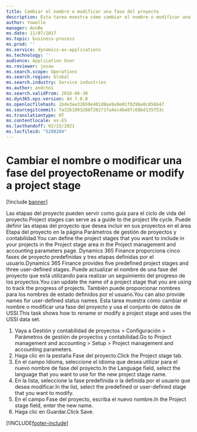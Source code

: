 ```yaml
---
title: Cambiar el nombre o modificar una fase del proyecto
description: Esta tarea muestra cómo cambiar el nombre o modificar una fase del proyecto.
author: Yowelle
manager: AnnBe
ms.date: 11/07/2017
ms.topic: business-process
ms.prod: ''
ms.service: dynamics-ax-applications
ms.technology: ''
audience: Application User
ms.reviewer: josaw
ms.search.scope: Operations
ms.search.region: Global
ms.search.industry: Service industries
ms.author: andchoi
ms.search.validFrom: 2016-06-30
ms.dyn365.ops.version: AX 7.0.0
ms.openlocfilehash: 1bde3ee32659e481d8ae9a9e01f029be0c856b47
ms.sourcegitcommit: fa32b1893286f20271fa4ec4be8fc68bd135f53c
ms.translationtype: HT
ms.contentlocale: es-ES
ms.lasthandoff: 02/15/2021
ms.locfileid: "5288204"
---
```

# <a name="rename-or-modify-a-project-stage"></a><span data-ttu-id="3a187-103">Cambiar el nombre o modificar una fase del proyecto</span><span class="sxs-lookup"><span data-stu-id="3a187-103">Rename or modify a project stage</span></span>

[!include [banner](../../includes/banner.md)]

<span data-ttu-id="3a187-104">Las etapas del proyecto pueden servir como guía para el ciclo de vida del proyecto.</span><span class="sxs-lookup"><span data-stu-id="3a187-104">Project stages can serve as a guide to the project life cycle.</span></span> <span data-ttu-id="3a187-105">Puede definir las etapas del proyecto que desea incluir en sus proyectos en el área Etapa del proyecto en la página Parámetros de gestión de proyectos y contabilidad.</span><span class="sxs-lookup"><span data-stu-id="3a187-105">You can define the project stages that you want to include in your projects in the Project stage area in the Project management and accounting parameters page.</span></span> <span data-ttu-id="3a187-106">Dynamics 365 Finance proporciona cinco fases de proyecto predefinidas y tres etapas definidas por el usuario.</span><span class="sxs-lookup"><span data-stu-id="3a187-106">Dynamics 365 Finance provides five predefined project stages and three user-defined stages.</span></span> <span data-ttu-id="3a187-107">Puede actualizar el nombre de una fase del proyecto que está utilizando para realizar un seguimiento del progreso de los proyectos.</span><span class="sxs-lookup"><span data-stu-id="3a187-107">You can update the name of a project stage that you are using to track the progress of projects.</span></span> <span data-ttu-id="3a187-108">También puede proporcionar nombres para los nombres de estado definidos por el usuario.</span><span class="sxs-lookup"><span data-stu-id="3a187-108">You can also provide names for user-defined status names.</span></span> <span data-ttu-id="3a187-109">Esta tarea muestra cómo cambiar el nombre o modificar una fase del proyecto y usa el conjunto de datos de USSI.</span><span class="sxs-lookup"><span data-stu-id="3a187-109">This task shows how to rename or modify a project stage and uses the USSI data set.</span></span>

1. <span data-ttu-id="3a187-110">Vaya a Gestión y contabilidad de proyectos > Configuración > Parámetros de gestión de proyectos y contabilidad.</span><span class="sxs-lookup"><span data-stu-id="3a187-110">Go to Project management and accounting > Setup > Project management and accounting parameters.</span></span>
2. <span data-ttu-id="3a187-111">Haga clic en la pestaña Fase del proyecto.</span><span class="sxs-lookup"><span data-stu-id="3a187-111">Click the Project stage tab.</span></span>
3. <span data-ttu-id="3a187-112">En el campo Idioma, seleccione el idioma que desea utilizar para el nuevo nombre de fase del proyecto.</span><span class="sxs-lookup"><span data-stu-id="3a187-112">In the Language field, select the language that you want to use for the new project stage name.</span></span>
4. <span data-ttu-id="3a187-113">En la lista, seleccione la fase predefinida o la definida por el usuario que desea modificar.</span><span class="sxs-lookup"><span data-stu-id="3a187-113">In the list, select the predefined or user-defined stage that you want to modify.</span></span> 
5. <span data-ttu-id="3a187-114">En el campo Fase del proyecto, escriba el nuevo nombre.</span><span class="sxs-lookup"><span data-stu-id="3a187-114">In the Project stage field, enter the new name.</span></span>
6. <span data-ttu-id="3a187-115">Haga clic en Guardar.</span><span class="sxs-lookup"><span data-stu-id="3a187-115">Click Save.</span></span>


[!INCLUDE[footer-include](../../includes/footer-banner.md)]